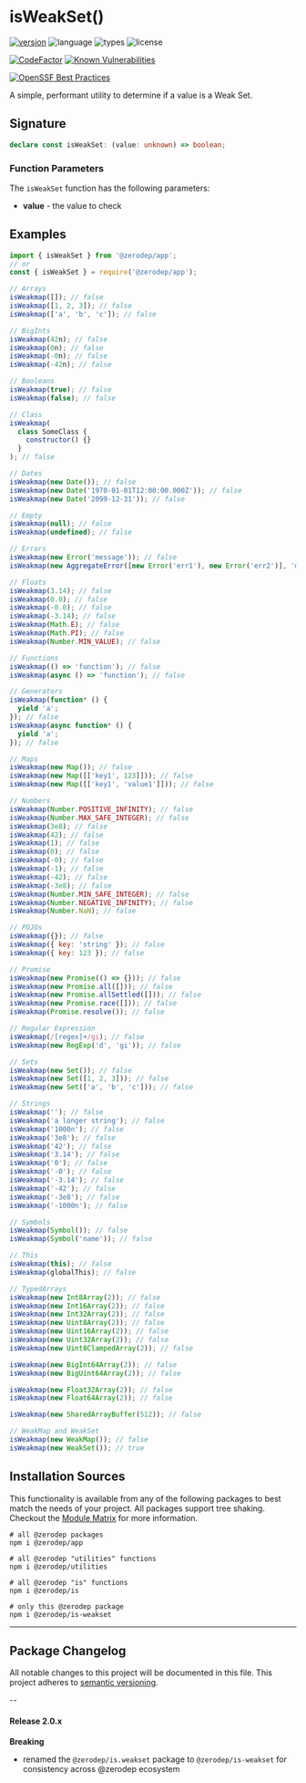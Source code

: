 # isWeakSet()

[![version](https://img.shields.io/npm/v/@zerodep/is-weakset?style=flat-square&color=blue)](https://www.npmjs.com/package/@zerodep/is-weakset)
![language](https://img.shields.io/badge/typescript-100%25-blue?style=flat-square)
![types](https://img.shields.io/badge/types-included-blue?style=flat-square)
![license](https://img.shields.io/github/license/cdepage/zerodep?color=blue&style=flat-square)

[![CodeFactor](https://www.codefactor.io/repository/github/cdepage/zerodep/badge)](https://www.codefactor.io/repository/github/cdepage/zerodep)
[![Known Vulnerabilities](https://snyk.io/test/github/cdepage/zerodep/badge.svg)](https://snyk.io/test/github/cdepage/zerodep)

[![OpenSSF Best Practices](https://www.bestpractices.dev/projects/9225/badge)](https://www.bestpractices.dev/projects/9225)

A simple, performant utility to determine if a value is a Weak Set.

## Signature

```typescript
declare const isWeakSet: (value: unknown) => boolean;
```

### Function Parameters

The `isWeakSet` function has the following parameters:

- **value** - the value to check

## Examples

```javascript
import { isWeakSet } from '@zerodep/app';
// or
const { isWeakSet } = require('@zerodep/app');
```

```javascript
// Arrays
isWeakmap([]); // false
isWeakmap([1, 2, 3]); // false
isWeakmap(['a', 'b', 'c']); // false

// BigInts
isWeakmap(42n); // false
isWeakmap(0n); // false
isWeakmap(-0n); // false
isWeakmap(-42n); // false

// Booleans
isWeakmap(true); // false
isWeakmap(false); // false

// Class
isWeakmap(
  class SomeClass {
    constructor() {}
  }
); // false

// Dates
isWeakmap(new Date()); // false
isWeakmap(new Date('1970-01-01T12:00:00.000Z')); // false
isWeakmap(new Date('2099-12-31')); // false

// Empty
isWeakmap(null); // false
isWeakmap(undefined); // false

// Errors
isWeakmap(new Error('message')); // false
isWeakmap(new AggregateError([new Error('err1'), new Error('err2')], 'message')); // false

// Floats
isWeakmap(3.14); // false
isWeakmap(0.0); // false
isWeakmap(-0.0); // false
isWeakmap(-3.14); // false
isWeakmap(Math.E); // false
isWeakmap(Math.PI); // false
isWeakmap(Number.MIN_VALUE); // false

// Functions
isWeakmap(() => 'function'); // false
isWeakmap(async () => 'function'); // false

// Generators
isWeakmap(function* () {
  yield 'a';
}); // false
isWeakmap(async function* () {
  yield 'a';
}); // false

// Maps
isWeakmap(new Map()); // false
isWeakmap(new Map([['key1', 123]])); // false
isWeakmap(new Map([['key1', 'value1']])); // false

// Numbers
isWeakmap(Number.POSITIVE_INFINITY); // false
isWeakmap(Number.MAX_SAFE_INTEGER); // false
isWeakmap(3e8); // false
isWeakmap(42); // false
isWeakmap(1); // false
isWeakmap(0); // false
isWeakmap(-0); // false
isWeakmap(-1); // false
isWeakmap(-42); // false
isWeakmap(-3e8); // false
isWeakmap(Number.MIN_SAFE_INTEGER); // false
isWeakmap(Number.NEGATIVE_INFINITY); // false
isWeakmap(Number.NaN); // false

// POJOs
isWeakmap({}); // false
isWeakmap({ key: 'string' }); // false
isWeakmap({ key: 123 }); // false

// Promise
isWeakmap(new Promise(() => {})); // false
isWeakmap(new Promise.all([])); // false
isWeakmap(new Promise.allSettled([])); // false
isWeakmap(new Promise.race([])); // false
isWeakmap(Promise.resolve()); // false

// Regular Expression
isWeakmap(/[regex]+/gi); // false
isWeakmap(new RegExp('d', 'gi')); // false

// Sets
isWeakmap(new Set()); // false
isWeakmap(new Set([1, 2, 3])); // false
isWeakmap(new Set(['a', 'b', 'c'])); // false

// Strings
isWeakmap(''); // false
isWeakmap('a longer string'); // false
isWeakmap('1000n'); // false
isWeakmap('3e8'); // false
isWeakmap('42'); // false
isWeakmap('3.14'); // false
isWeakmap('0'); // false
isWeakmap('-0'); // false
isWeakmap('-3.14'); // false
isWeakmap('-42'); // false
isWeakmap('-3e8'); // false
isWeakmap('-1000n'); // false

// Symbols
isWeakmap(Symbol()); // false
isWeakmap(Symbol('name')); // false

// This
isWeakmap(this); // false
isWeakmap(globalThis); // false

// TypedArrays
isWeakmap(new Int8Array(2)); // false
isWeakmap(new Int16Array(2)); // false
isWeakmap(new Int32Array(2)); // false
isWeakmap(new Uint8Array(2)); // false
isWeakmap(new Uint16Array(2)); // false
isWeakmap(new Uint32Array(2)); // false
isWeakmap(new Uint8ClampedArray(2)); // false

isWeakmap(new BigInt64Array(2)); // false
isWeakmap(new BigUint64Array(2)); // false

isWeakmap(new Float32Array(2)); // false
isWeakmap(new Float64Array(2)); // false

isWeakmap(new SharedArrayBuffer(512)); // false

// WeakMap and WeakSet
isWeakmap(new WeakMap()); // false
isWeakmap(new WeakSet()); // true
```

## Installation Sources

This functionality is available from any of the following packages to best match the needs of your project. All packages support tree shaking. Checkout the [Module Matrix](/) for more information.

```shell
# all @zerodep packages
npm i @zerodep/app

# all @zerodep "utilities" functions
npm i @zerodep/utilities

# all @zerodep "is" functions
npm i @zerodep/is

# only this @zerodep package
npm i @zerodep/is-weakset
```

---

## Package Changelog

All notable changes to this project will be documented in this file. This project adheres to [semantic versioning](https://semver.org/spec/v2.0.0.html).

--

#### Release 2.0.x

**Breaking**

- renamed the `@zerodep/is.weakset` package to `@zerodep/is-weakset` for consistency across @zerodep ecosystem
